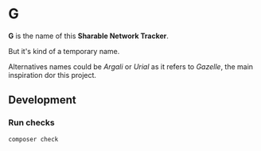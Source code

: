 # G

__G__ is the name of this __Sharable Network Tracker__.

But it's kind of a temporary name.

Alternatives names could be *Argali* or *Urial* as it refers to *Gazelle*, the main inspiration dor this project.

## Development

### Run checks

    composer check